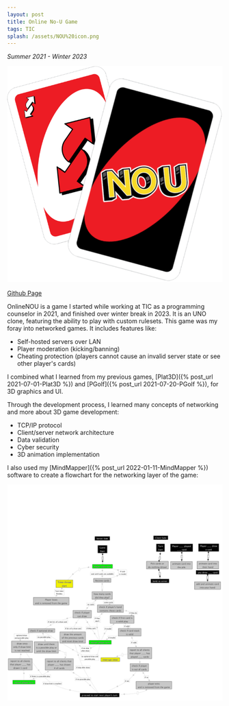 ```yaml
---
layout: post
title: Online No-U Game
tags: TIC
splash: /assets/NOU%20icon.png
---
```


*Summer 2021 - Winter 2023*

![](/assets/NOU%20icon.png)

[Github Page](https://github.com/shua5115/OnlineNOU)

OnlineNOU is a game I started while working at TIC as a programming counselor in 2021, and finished over winter break in 2023.
It is an UNO clone, featuring the ability to play with custom rulesets.
This game was my foray into networked games. It includes features like:
- Self-hosted servers over LAN
- Player moderation (kicking/banning)
- Cheating protection (players cannot cause an invalid server state or see other player's cards)

I combined what I learned from my previous games, [Plat3D]({% post_url 2021-07-01-Plat3D %}) and [PGolf]({% post_url 2021-07-20-PGolf %}),
for 3D graphics and UI.

Through the development process, I learned many concepts of networking and more about 3D game development:
- TCP/IP protocol
- Client/server network architecture
- Data validation
- Cyber security
- 3D animation implementation

I also used my [MindMapper]({% post_url 2022-01-11-MindMapper %}) software to create a flowchart for the networking layer of the game:

![](/assets/uno%20game%20flowchart.png)